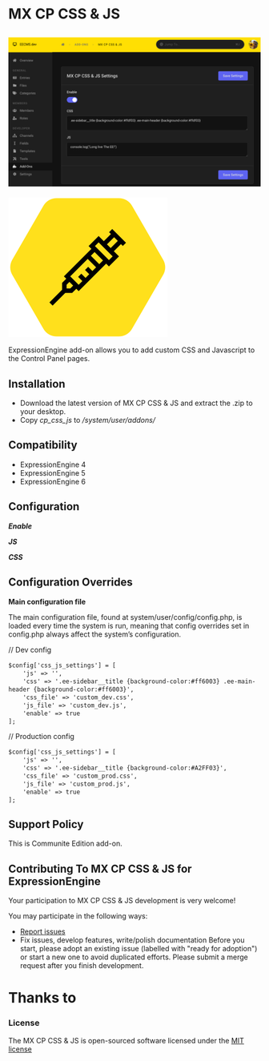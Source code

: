 # MX CP CSS & JS
![MX CP CSS & JS demo](resources/img/mx-cp-css-js-demo.png)
---

![MX CP CSS & JS](resources/img/mx-cp-css-js.png)

ExpressionEngine add-on allows you to add custom CSS and Javascript to the Control Panel pages.


## Installation
* Download the latest version of MX CP CSS & JS and extract the .zip to your desktop.
* Copy *cp_css_js* to */system/user/addons/*


## Compatibility	

* ExpressionEngine 4
* ExpressionEngine 5
* ExpressionEngine 6


## Configuration 

***Enable***

***JS***

***CSS***

## Configuration Overrides

**Main configuration file**

The main configuration file, found at system/user/config/config.php, is loaded every time the system is run, meaning that config overrides set in config.php always affect the system’s configuration.

// Dev config

	$config['css_js_settings'] = [
        'js' => '',
        'css' => '.ee-sidebar__title {background-color:#ff6003} .ee-main-header {background-color:#ff6003}',
        'css_file' => 'custom_dev.css',
        'js_file' => 'custom_dev.js',
        'enable' => true
	];
	
// Production config

	$config['css_js_settings'] = [
        'js' => '',
        'css' => '.ee-sidebar__title {background-color:#A2FF03}',
        'css_file' => 'custom_prod.css',
        'js_file' => 'custom_prod.js',        
        'enable' => true
	];

## Support Policy
This is Communite Edition add-on.

## Contributing To MX CP CSS & JS for ExpressionEngine

Your participation to MX CP CSS & JS development is very welcome!

You may participate in the following ways:

* [Report issues](https://github.com/MaxLazar/cp-css-js/issues)
* Fix issues, develop features, write/polish documentation
Before you start, please adopt an existing issue (labelled with "ready for adoption") or start a new one to avoid duplicated efforts.
Please submit a merge request after you finish development.

# Thanks to


### License

The MX CP CSS & JS is open-sourced software licensed under the [MIT license](http://opensource.org/licenses/MIT)
